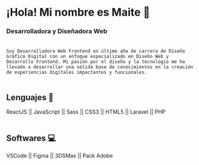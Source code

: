 # ¡Hola! Mi nombre es Maite 👋

<!--
**MaiPresa/MaiPresa** is a ✨ _special_ ✨ repository because its `README.md` (this file) appears on your GitHub profile.

Here are some ideas to get you started:

- 🔭 I’m currently working on ...
- 🌱 I’m currently learning ...
- 👯 I’m looking to collaborate on ...
- 🤔 I’m looking for help with ...
- 💬 Ask me about ...
- 📫 How to reach me: ...
- 😄 Pronouns: ...
- ⚡ Fun fact: ...
-->
### Desarrolladora y Diseñadora Web<br><br>
`Soy Desarrolladora Web Frontend en último año de carrera de Diseño Gráfico Digital con un enfoque especializado en Diseño Web y Desarrollo Frontend. Mi pasión por el diseño y la tecnología me ha llevado a desarrollar una sólida base de conocimientos en la creación de experiencias digitales impactantes y funcionales.`
<br><br>
## Lenguajes 📖
ReactJS || JavaScript || Sass || CSS3 || HTML5 || Laravel || PHP
<br><br>
## Softwares 💻
VSCode || Figma || 3DSMax || Pack Adobe
